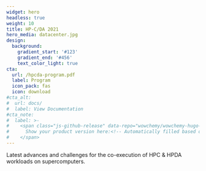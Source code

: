 ```yaml
---
widget: hero
headless: true
weight: 10
title: HP-C/DA 2021
hero_media: datacenter.jpg
design:
  background:
    gradient_start: '#123'
    gradient_end: '#456'
    text_color_light: true
cta:
  url: /hpcda-program.pdf
  label: Program
  icon_pack: fas
  icon: download
#cta_alt:
#  url: docs/
#  label: View Documentation
#cta_note:
#  label: >-
#    <span class="js-github-release" data-repo="wowchemy/wowchemy-hugo-modules">
#      Show your product version here:<!-- Automatically filled based on data-repo value -->
#    </span>
---
```


Latest advances and challenges for the co-execution of HPC & HPDA workloads on supercomputers.
